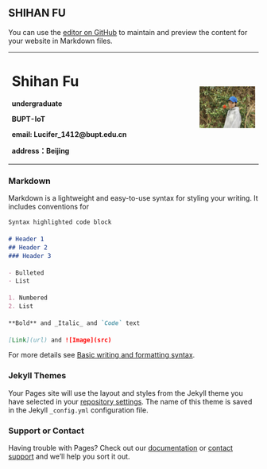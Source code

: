 ## SHIHAN FU

You can use the [editor on GitHub](https://github.com/Randi-f/randi-f.github.io/edit/main/index.md) to maintain and preview the content for your website in Markdown files.


<table border="0">
  <tr>
    <td width="75%">
      <h1>Shihan Fu</h1>
      <p><b>undergraduate</b></p>
      <p><b>BUPT-IoT</b></p>
      <p><b>email: Lucifer_1412@bupt.edu.cn</b></p>
      <p><b>address：Beijing</b></p>
    </td>
    <td width="25%">
      <img src="/shihanfu.png" width="100%">      
    </td>
  </tr>
</table>


### Markdown

Markdown is a lightweight and easy-to-use syntax for styling your writing. It includes conventions for

```markdown
Syntax highlighted code block

# Header 1
## Header 2
### Header 3

- Bulleted
- List

1. Numbered
2. List

**Bold** and _Italic_ and `Code` text

[Link](url) and ![Image](src)
```

For more details see [Basic writing and formatting syntax](https://docs.github.com/en/github/writing-on-github/getting-started-with-writing-and-formatting-on-github/basic-writing-and-formatting-syntax).

### Jekyll Themes

Your Pages site will use the layout and styles from the Jekyll theme you have selected in your [repository settings](https://github.com/Randi-f/randi-f.github.io/settings/pages). The name of this theme is saved in the Jekyll `_config.yml` configuration file.

### Support or Contact

Having trouble with Pages? Check out our [documentation](https://docs.github.com/categories/github-pages-basics/) or [contact support](https://support.github.com/contact) and we’ll help you sort it out.

